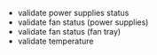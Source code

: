 - validate power supplies status 
- validate fan status (power supplies)
- validate fan status (fan tray) 
- validate temperature 